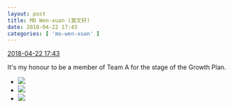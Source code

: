 ```yaml
---
layout: post
title: MO Wen-xuan (莫文轩)
date: 2018-04-22 17:43
categories: [ 'mo-wen-xuan' ]
---
```


<div class="weibo-info">
  <a href="https://weibo.com/6505418468/GdhEYcv0G">2018-04-22 17:43</a>
</div>

It's my honour to be a member of Team A for the stage of the Growth Plan.

<!-- more -->

<ul class="weibo-pic-list-1">
  <li class="weibo-pic">
    <a href="//wx1.sinaimg.cn/mw690/0076g4wkgy1fqlkq1ed05j30v90ngq65.jpg"><img src="//wx1.sinaimg.cn/thumb150/0076g4wkgy1fqlkq1ed05j30v90ngq65.jpg"/></a>
  </li>
  <li class="weibo-pic">
    <a href="//wx4.sinaimg.cn/mw690/0076g4wkgy1fqlkq2i8w8j30vp0nsq6d.jpg"><img src="//wx4.sinaimg.cn/thumb150/0076g4wkgy1fqlkq2i8w8j30vp0nsq6d.jpg"/></a>
  </li>
  <li class="weibo-pic">
    <a href="//wx4.sinaimg.cn/mw690/0076g4wkgy1fqlkq0n39bj30w50o3whz.jpg"><img src="//wx4.sinaimg.cn/thumb150/0076g4wkgy1fqlkq0n39bj30w50o3whz.jpg"/></a>
  </li>
</ul>
